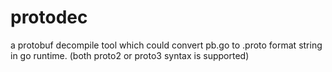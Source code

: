 # protodec
a protobuf decompile tool which could convert pb.go to .proto format string in go runtime. (both proto2 or proto3 syntax is supported)
